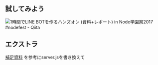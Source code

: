 ## 試してみよう

![1時間でLINE BOTを作るハンズオン \(資料\+レポート\) in Node学園祭2017 \#nodefest \- Qiita](https://camo.qiitausercontent.com/05ee6cd3907157b6075cdf2d911ae5c2904c02be/68747470733a2f2f692e6779617a6f2e636f6d2f61626166386630366566656135643962333834306334616131633862313933322e706e67)

## エクストラ

[補足資料](https://qiita.com/n0bisuke/items/ceaa09ef8898bee8369d#%E8%A3%9C%E8%B6%B3%E8%B3%87%E6%96%99) を参考にserver.jsを書き換えて